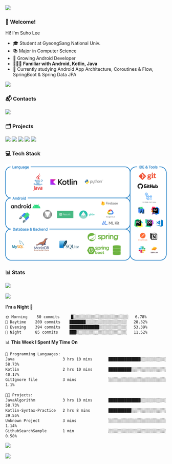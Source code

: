 ![](https://capsule-render.vercel.app/api?type=waving&color=93A9D1&section=header&height=200&text=Lee%20Suho&fontColor=black&fontSize=50&fontAlignY=30)

### 👋 Welcome!
Hi! I'm Suho Lee
- 🎓 Student at GyeongSang National Univ.
- 📚 Major in Computer Science
- 🌱 Growing Android Developer
- 👨🏻‍💻 **Familiar with Android, Kotlin, Java**
- 🤔 Currently studying Android App Architecture, Coroutines & Flow, SpringBoot & Spring Data JPA

[![](https://hits.seeyoufarm.com/api/count/incr/badge.svg?url=https%3A%2F%2Fgithub.com%2Fleesh96&count_bg=%238BD951&title_bg=%236E6E6E&icon=github.svg&icon_color=%23FFFFFF&title=Hits%21&edge_flat=false)](https://github.com/leesh96)

### 📬 Contacts
[![](https://img.shields.io/badge/Gmail-D14836?style=for-the-badge&logo=Gmail&logoColor=white&link=suho2718@gmail.com)](mailto:lksy1294@gmail.com)

### 🗂 Projects
[![](https://github-readme-stats.vercel.app/api/pin/?username=PeopleAndService&repo=BBasPassenger-Android&hide_border=true&border_radius=10&theme=blueberry&show_owner=false)](https://github.com/PeopleAndService/BBasPassenger-Android)
[![](https://github-readme-stats.vercel.app/api/pin/?username=Dynamic-LAB&repo=sinsungo_android&hide_border=true&border_radius=10&theme=blueberry&show_owner=false)](https://github.com/Dynamic-LAB/sinsungo_android)
[![](https://github-readme-stats.vercel.app/api/pin/?username=Yg323&repo=app_anima&hide_border=true&border_radius=10&theme=blueberry&show_owner=false)](https://github.com/Yg323/app_anima)
[![](https://github-readme-stats.vercel.app/api/pin/?username=leesh96&repo=Memorythm&hide_border=true&border_radius=10&theme=blueberry&show_owner=false)](https://github.com/leesh96/Memorythm)
[![](https://github-readme-stats.vercel.app/api/pin/?username=leesh96&repo=Petlog&hide_border=true&border_radius=10&theme=blueberry&show_owner=false)](https://github.com/leesh96/Petlog)

### 💻 Tech Stack
![](/img/techstack.png)

### 📊 Stats
[![](https://github-readme-stats.vercel.app/api/?username=leesh96&theme=blueberry&show_icons=true&hide_border=true&count_private=true&border_radius=10&include_all_commits=true)](https://github.com/leesh96?tab=repositories)

[![](https://github-profile-trophy.vercel.app/?username=leesh96&theme=chalk&title=Commits,Issues,PullRequest,Repositories&margin-w=10&no-frame=true)](https://github.com/leesh96?tab=repositories)

<!--START_SECTION:waka-->
**I'm a Night 🦉** 

```text
🌞 Morning    50 commits     █░░░░░░░░░░░░░░░░░░░░░░░░   6.78% 
🌆 Daytime    209 commits    ███████░░░░░░░░░░░░░░░░░░   28.32% 
🌃 Evening    394 commits    █████████████░░░░░░░░░░░░   53.39% 
🌙 Night      85 commits     ███░░░░░░░░░░░░░░░░░░░░░░   11.52%

```


📊 **This Week I Spent My Time On** 

```text
💬 Programming Languages: 
Java                     3 hrs 10 mins       ██████████████░░░░░░░░░░░   58.73% 
Kotlin                   2 hrs 10 mins       ██████████░░░░░░░░░░░░░░░   40.17% 
GitIgnore file           3 mins              ░░░░░░░░░░░░░░░░░░░░░░░░░   1.1%

🐱‍💻 Projects: 
JavaAlgorithm            3 hrs 10 mins       ██████████████░░░░░░░░░░░   58.73% 
Kotlin-Syntax-Practice   2 hrs 8 mins        ██████████░░░░░░░░░░░░░░░   39.55% 
Unknown Project          3 mins              ░░░░░░░░░░░░░░░░░░░░░░░░░   1.14% 
GithubSearchSample       1 min               ░░░░░░░░░░░░░░░░░░░░░░░░░   0.58%

```


<!--END_SECTION:waka-->

[![](https://github-readme-solvedac.hyp3rflow.vercel.app/api/?handle=suho2718)](https://solved.ac/profile/suho2718)

![](https://capsule-render.vercel.app/api?type=waving&color=93A9D1&section=footer&height=200)

